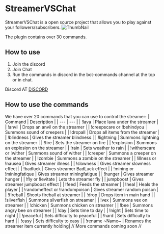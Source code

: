 # StreamerVSChat
StreamerVSChat is a open source project that allows you to play against your followers/subscribers.
![ThumbNail](https://user-images.githubusercontent.com/88144943/188877177-8514b504-0a9a-4eef-b870-19ea262ad705.png)

The plugin contains over 30 commands.

## How to use
1. Join the discord
2. Join Chat
3. Run the commands in discord in the bot-commands channel at the top or in chat.

Discord AT [DISCORD](https://discord.gg/G2ns5C7kU6)

## How to use the commands
   
We have over 20 commands that you can use to control the streamer:
| Command | Description |
| --- | --- |
| !lava | Place lava under the streamer |
| !anvil | Drops an anvil on the streamer |
| !creepscare or !behindyou | Summons sound of creepers |
| !dropall | Drops all items from the streamer |
| !blindness | Gives the streamer blindness |
| !lightning | Summons lightning on the streamer |
| !fire | Sets the streamer on fire |
| !explosion | Summons an explosion on the streamer |
| !rain | Sets weather to rain |
| !witherscare or !wither | Summons sound of wither |
| !creeper | Summons a creeper on the streamer |
| !zombie | Summons a zombie on the streamer |
| !illness or !nausea | Gives streamer illness |
| !slowness | Gives streamer slowness effect | 
| !badluck | Gives streamer BadLuck effect | 
| !mining or !miningfatique | Gives streamer miningfatigue | 
| !hunger | Gives streamer hunger |
| !fly or !levitate | Lets the streamer fly |
| jumpboost | Gives streamer jumpboost effect |
| !feed | Feeds the streamer |
| !heal | Heals the player |
| !randomeffect or !randompoison | Gives streamer random poison |
| !fireball | Shoots fireball at streamer |
| !drop | Drops item in main hand |
| !silverfish | Summons silverfish on streamer |
| !vex | Summons vex on streamer |
| !chicken | Summons chicken on streamer |
| !bee | Summons angry bee on streamer |
| !day | Sets time to day |
| !night | Sets time to night |
| !peaceful | Sets difficulty to peaceful |
| !hard | Sets difficulty to hard |
| !easy | Sets difficulty to easy |
| !rename ~Name~ | Renames the streamer item currently holding|
// More commands coming soon //
